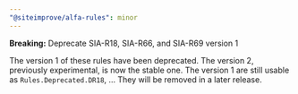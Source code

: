 ```yaml
---
"@siteimprove/alfa-rules": minor
---
```


**Breaking:** Deprecate SIA-R18, SIA-R66, and SIA-R69 version 1

The version 1 of these rules have been deprecated. The version 2, previously experimental, is now the stable one.
The version 1 are still usable as `Rules.Deprecated.DR18`, … They will be removed in a later release.
